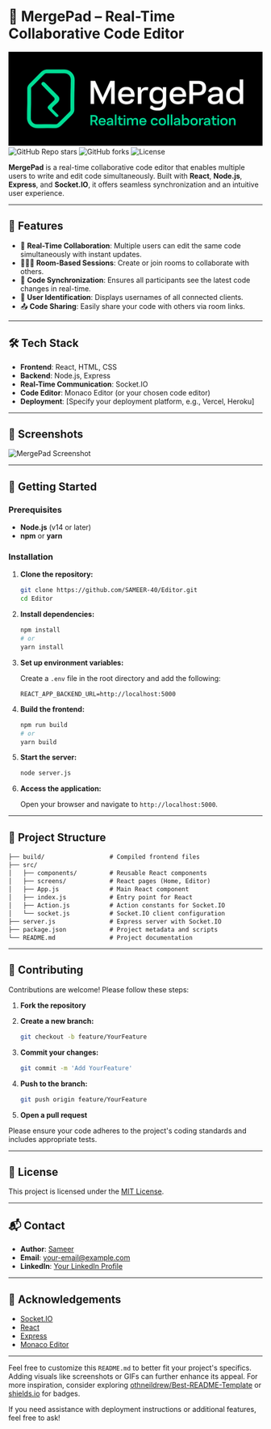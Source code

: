 
# 🚀 MergePad – Real-Time Collaborative Code Editor

![MergePad Banner](./public/Web_Photo_Editor.jpg)
![GitHub Repo stars](https://img.shields.io/github/stars/SAMEER-40/Editor?style=social)
![GitHub forks](https://img.shields.io/github/forks/SAMEER-40/Editor?style=social)
![License](https://img.shields.io/github/license/SAMEER-40/Editor)

**MergePad** is a real-time collaborative code editor that enables multiple users to write and edit code simultaneously. Built with **React**, **Node.js**, **Express**, and **Socket.IO**, it offers seamless synchronization and an intuitive user experience.

---

## 🧠 Features

- 🔗 **Real-Time Collaboration**: Multiple users can edit the same code simultaneously with instant updates.
- 🧑‍🤝‍🧑 **Room-Based Sessions**: Create or join rooms to collaborate with others.
- 📝 **Code Synchronization**: Ensures all participants see the latest code changes in real-time.
- 💬 **User Identification**: Displays usernames of all connected clients.
- 📤 **Code Sharing**: Easily share your code with others via room links.

---

## 🛠️ Tech Stack

- **Frontend**: React, HTML, CSS
- **Backend**: Node.js, Express
- **Real-Time Communication**: Socket.IO
- **Code Editor**: Monaco Editor (or your chosen code editor)
- **Deployment**: [Specify your deployment platform, e.g., Vercel, Heroku]

---

## 📸 Screenshots

![MergePad Screenshot]("./public/Screenshot%202025-04-18%20021240.png", )

---

## 🚀 Getting Started

### Prerequisites

- **Node.js** (v14 or later)
- **npm** or **yarn**

### Installation

1. **Clone the repository:**

   ```bash
   git clone https://github.com/SAMEER-40/Editor.git
   cd Editor
   ```

2. **Install dependencies:**

   ```bash
   npm install
   # or
   yarn install
   ```

3. **Set up environment variables:**

   Create a `.env` file in the root directory and add the following:

   ```env
   REACT_APP_BACKEND_URL=http://localhost:5000
   ```

4. **Build the frontend:**

   ```bash
   npm run build
   # or
   yarn build
   ```

5. **Start the server:**

   ```bash
   node server.js
   ```

6. **Access the application:**

   Open your browser and navigate to `http://localhost:5000`.

---

## 📁 Project Structure

```
├── build/                  # Compiled frontend files
├── src/
│   ├── components/         # Reusable React components
│   ├── screens/            # React pages (Home, Editor)
│   ├── App.js              # Main React component
│   ├── index.js            # Entry point for React
│   ├── Action.js           # Action constants for Socket.IO
│   └── socket.js           # Socket.IO client configuration
├── server.js               # Express server with Socket.IO
├── package.json            # Project metadata and scripts
└── README.md               # Project documentation
```

---

## 🤝 Contributing

Contributions are welcome! Please follow these steps:

1. **Fork the repository**
2. **Create a new branch:**

   ```bash
   git checkout -b feature/YourFeature
   ```

3. **Commit your changes:**

   ```bash
   git commit -m 'Add YourFeature'
   ```

4. **Push to the branch:**

   ```bash
   git push origin feature/YourFeature
   ```

5. **Open a pull request**

Please ensure your code adheres to the project's coding standards and includes appropriate tests.

---

## 📄 License

This project is licensed under the [MIT License](LICENSE).

---

## 📬 Contact

- **Author**: [Sameer](https://github.com/SAMEER-40)
- **Email**: [your-email@example.com](mailto:your-email@example.com)
- **LinkedIn**: [Your LinkedIn Profile](https://www.linkedin.com/in/your-profile)

---

## 🙏 Acknowledgements

- [Socket.IO](https://socket.io/)
- [React](https://reactjs.org/)
- [Express](https://expressjs.com/)
- [Monaco Editor](https://microsoft.github.io/monaco-editor/)

---

Feel free to customize this `README.md` to better fit your project's specifics. Adding visuals like screenshots or GIFs can further enhance its appeal. For more inspiration, consider exploring [othneildrew/Best-README-Template](https://github.com/othneildrew/Best-README-Template) or [shields.io](https://shields.io) for badges.

If you need assistance with deployment instructions or additional features, feel free to ask! 